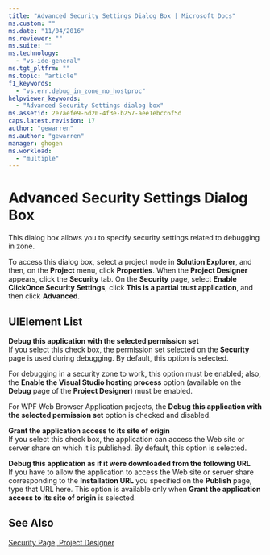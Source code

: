 ```yaml
---
title: "Advanced Security Settings Dialog Box | Microsoft Docs"
ms.custom: ""
ms.date: "11/04/2016"
ms.reviewer: ""
ms.suite: ""
ms.technology: 
  - "vs-ide-general"
ms.tgt_pltfrm: ""
ms.topic: "article"
f1_keywords: 
  - "vs.err.debug_in_zone_no_hostproc"
helpviewer_keywords: 
  - "Advanced Security Settings dialog box"
ms.assetid: 2e7aefe9-6d20-4f3e-b257-aee1ebcc6f5d
caps.latest.revision: 17
author: "gewarren"
ms.author: "gewarren"
manager: ghogen
ms.workload: 
  - "multiple"
---
```

# Advanced Security Settings Dialog Box
This dialog box allows you to specify security settings related to debugging in zone.  
  
 To access this dialog box, select a project node in **Solution Explorer**, and then, on the **Project** menu, click **Properties**. When the **Project Designer** appears, click the **Security** tab. On the **Security** page, select **Enable ClickOnce Security Settings**, click **This is a partial trust application**, and then click **Advanced**.  
  
## UIElement List  
 **Debug this application with the selected permission set**  
 If you select this check box, the permission set selected on the **Security** page is used during debugging. By default, this option is selected.  
  
 For debugging in a security zone to work, this option must be enabled; also, the **Enable the Visual Studio hosting process** option (available on the **Debug** page of the **Project Designer**) must be enabled.  
  
 For WPF Web Browser Application projects, the **Debug this application with the selected permission set** option is checked and disabled.  
  
 **Grant the application access to its site of origin**  
 If you select this check box, the application can access the Web site or server share on which it is published. By default, this option is selected.  
  
 **Debug this application as if it were downloaded from the following URL**  
 If you have to allow the application to access the Web site or server share corresponding to the **Installation URL** you specified on the **Publish** page, type that URL here. This option is available only when **Grant the application access to its site of origin** is selected.  
  
## See Also  
 [Security Page, Project Designer](../../ide/reference/security-page-project-designer.md)